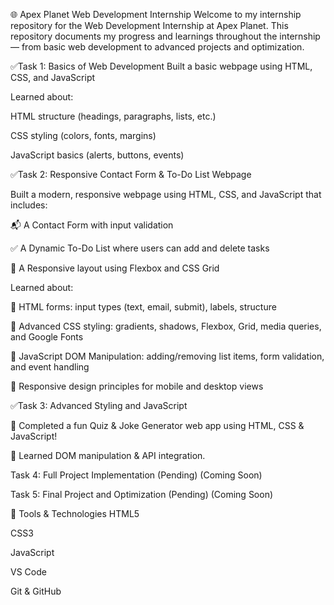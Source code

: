🌐 Apex Planet Web Development Internship
Welcome to my internship repository for the Web Development Internship at Apex Planet. This repository documents my progress and learnings throughout the internship — from basic web development to advanced projects and optimization.

✅Task 1: Basics of Web Development Built a basic webpage using HTML, CSS, and JavaScript
                                                                                                                                                                             
Learned about:

HTML structure (headings, paragraphs, lists, etc.)

CSS styling (colors, fonts, margins)

JavaScript basics (alerts, buttons, events)

✅Task 2: Responsive Contact Form & To-Do List Webpage

Built a modern, responsive webpage using HTML, CSS, and JavaScript that includes:

📬 A Contact Form with input validation

✅ A Dynamic To-Do List where users can add and delete tasks

📱 A Responsive layout using Flexbox and CSS Grid

Learned about:

🧱 HTML forms: input types (text, email, submit), labels, structure

🎨 Advanced CSS styling: gradients, shadows, Flexbox, Grid, media queries, and Google Fonts

🧠 JavaScript DOM Manipulation: adding/removing list items, form validation, and event handling

🎯 Responsive design principles for mobile and desktop views

✅Task 3: Advanced Styling and JavaScript 

🚀 Completed a fun Quiz & Joke Generator web app using HTML, CSS & JavaScript!

🧠 Learned DOM manipulation & API integration.

Task 4: Full Project Implementation (Pending)
 (Coming Soon)

Task 5: Final Project and Optimization (Pending)
(Coming Soon)

🚀 Tools & Technologies
HTML5

CSS3

JavaScript

VS Code

Git & GitHub

